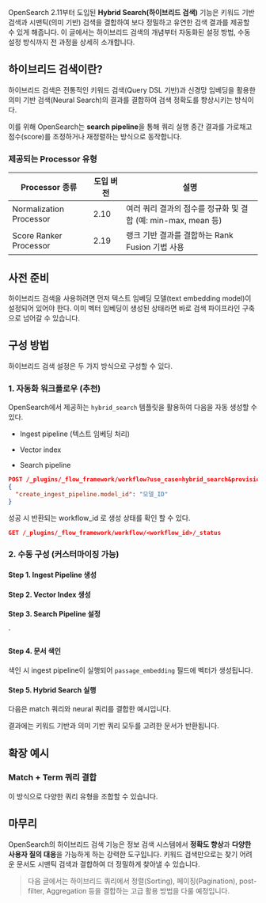 OpenSearch 2.11부터 도입된 **Hybrid Search(하이브리드 검색)** 기능은 키워드 기반 검색과 시맨틱(의미 기반) 검색을 결합하여 보다 정밀하고 유연한 검색 결과를 제공할 수 있게 해줍니다. 이 글에서는 하이브리드 검색의 개념부터 자동화된 설정 방법, 수동 설정 방식까지 전 과정을 상세히 소개합니다.

## 하이브리드 검색이란?

하이브리드 검색은 전통적인 키워드 검색(Query DSL 기반)과 신경망 임베딩을 활용한 의미 기반 검색(Neural Search)의 결과를 결합하여 검색 정확도를 향상시키는 방식이다.

이를 위해 OpenSearch는 **search pipeline**을 통해 쿼리 실행 중간 결과를 가로채고 점수(score)를 조정하거나 재정렬하는 방식으로 동작합니다.

### 제공되는 Processor 유형

| Processor 종류            | 도입 버전 | 설명                                          |
| ----------------------- | ----- | ------------------------------------------- |
| Normalization Processor | 2.10  | 여러 쿼리 결과의 점수를 정규화 및 결합 (예: min-max, mean 등) |
| Score Ranker Processor  | 2.19  | 랭크 기반 결과를 결합하는 Rank Fusion 기법 사용            |

## 사전 준비

하이브리드 검색을 사용하려면 먼저 텍스트 임베딩 모델(text embedding model)이 설정되어 있어야 한다.
이미 벡터 임베딩이 생성된 상태라면 바로 검색 파이프라인 구축으로 넘어갈 수 있습니다.


## 구성 방법

하이브리드 검색 설정은 두 가지 방식으로 구성할 수 있다.

### 1. 자동화 워크플로우 (추천)

OpenSearch에서 제공하는 `hybrid_search` 템플릿을 활용하여 다음을 자동 생성할 수 있다.

- Ingest pipeline (텍스트 임베딩 처리)
    
- Vector index
    
- Search pipeline

~~~json
POST /_plugins/_flow_framework/workflow?use_case=hybrid_search&provision=true
{
  "create_ingest_pipeline.model_id": "모델_ID"
}
~~~

성공 시 반환되는 workflow_id 로 생성 상태를 확인 할 수 있다.

~~~json
GET /_plugins/_flow_framework/workflow/<workflow_id>/_status
~~~

### 2. 수동 구성 (커스터마이징 가능)

#### Step 1. Ingest Pipeline 생성

#### Step 2. Vector Index 생성


#### Step 3. Search Pipeline 설정

`

#### Step 4. 문서 색인

색인 시 ingest pipeline이 실행되어 `passage_embedding` 필드에 벡터가 생성됩니다.

#### Step 5. Hybrid Search 실행

다음은 match 쿼리와 neural 쿼리를 결합한 예시입니다.

결과에는 키워드 기반과 의미 기반 쿼리 모두를 고려한 문서가 반환됩니다.


## 확장 예시

### Match + Term 쿼리 결합

이 방식으로 다양한 쿼리 유형을 조합할 수 있습니다.



## 마무리

OpenSearch의 하이브리드 검색 기능은 정보 검색 시스템에서 **정확도 향상**과 **다양한 사용자 질의 대응**을 가능하게 하는 강력한 도구입니다. 키워드 검색만으로는 찾기 어려운 문서도 시맨틱 검색과 결합하여 더 정밀하게 찾아낼 수 있습니다.

> 다음 글에서는 하이브리드 쿼리에서 정렬(Sorting), 페이징(Pagination), post-filter, Aggregation 등을 결합하는 고급 활용 방법을 다룰 예정입니다.

